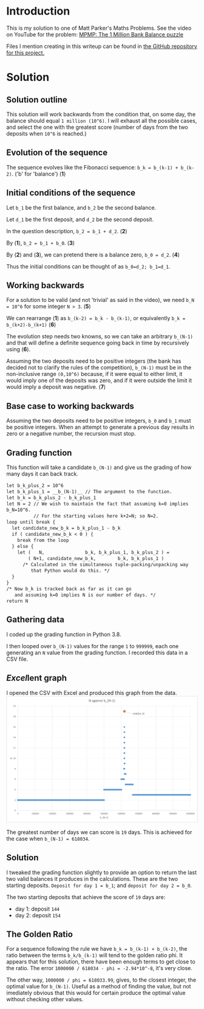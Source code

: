 # Introduction

This is my solution to one of Matt Parker's Maths Problems.
See the video on YouTube for the problem: [MPMP: The 1 Million Bank Balance puzzle](https://www.youtube.com/watch?v=ILrqPpLpwpE)

Files I mention creating in this writeup can be found in [the GitHub repository for this project.](https://github.com/JNCressey/MPMP_BankBalance)

# Solution


## Solution outline

This solution will work backwards from the condition that, on some day, the balance should equal `1 million (10^6)`. I will exhaust all the possible cases, and select the one with the greatest score (number of days from the two deposits when `10^6` is reached.)


## Evolution of the sequence

The sequence evolves like the Fibonacci sequence: `b_k = b_(k-1) + b_(k-2)`. ('b' for 'balance') (**1**)


## Initial conditions of the sequence

Let `b_1` be the first balance, and `b_2` be the second balance. 

Let `d_1` be the first deposit, and `d_2` be the second deposit.

In the question description, `b_2 = b_1 + d_2`. (**2**) 

By (**1**), `b_2 = b_1 + b_0`. (**3**)

By (**2**) and (**3**), we can pretend there is a balance zero, `b_0 = d_2`. (**4**)

Thus the initial conditions can be thought of as `b_0=d_2; b_1=d_1`.


## Working backwards

For a solution to be valid (and not 'trivial' as said in the video), we need `b_N = 10^6` for some integer `N > 3`. (**5**)

We can rearrange (**1**) as `b_(k-2) = b_k - b_(k-1)`, or equivalently `b_k = b_(k+2)-b_(k+1)` (**6**)

The evolution step needs two knowns, so we can take an arbitrary `b_(N-1)` and that will define a definite sequence going back in time by recursively using (**6**).

Assuming the two deposits need to be positive integers (the bank has decided not to clarify the rules of the competition), `b_(N-1)` must be in the non-inclusive range `(0,10^6)` because, if it were equal to either limit, it would imply one of the deposits was zero, and if it were outside the limit it would imply a deposit was negative. (**7**)


## Base case to working backwards

Assuming the two deposits need to be positive integers, `b_0` and `b_1` must be positive integers. When an attempt to generate a previous day results in zero or a negative number, the recursion must stop.


## Grading function

This function will take a candidate `b_(N-1)` and give us the grading of how many days it can back track.

```
let b_k_plus_2 = 10^6
let b_k_plus_1 = __b_(N-1)__ // The argument to the function.
let b_k = b_k_plus_2 - b_k_plus_1
let N = 2 // We wish to maintain the fact that assuming k=0 implies b_N=10^6.
          // For the starting values here k+2=N; so N=2.
loop until break {
  let candidate_new_b_k = b_k_plus_1 - b_k
  if ( candidate_new_b_k < 0 ) { 
    break from the loop 
  } else {
    let (   N,               b_k, b_k_plus_1, b_k_plus_2 ) = 
        ( N+1, candidate_new_b_k,        b_k, b_k_plus_1 ) 
      /* Calculated in the simultaneous tuple-packing/unpacking way 
         that Python would do this. */
  }
}
/* Now b_k is tracked back as far as it can go
   and assuming k=0 implies N is our number of days. */
return N
```

## Gathering data

I coded up the grading function in Python 3.8.

I then looped over `b_(N-1)` values for the range `1` to `999999`, each one generating an `N` value from the grading function. I recorded this data in a CSV file. 


## *Excel*lent graph

I opened the CSV with Excel and produced this graph from the data.
![Chart of N against b_(N-1). The domain of b_(N-1) is 1 to 999999. The maximum point (618034,19) is circled and labelled.](https://github.com/JNCressey/MPMP_BankBalance/blob/master/Chart%20of%20N%20against%20b_(N-1).png?raw=true "maximum point at (618034,19)")

The greatest number of days we can score is `19` days. This is achieved for the case when `b_(N-1) = 618034`.


## Solution

I tweaked the grading function slightly to provide an option to return the last two valid balances it produces in the calculations. These are the two starting deposits. `Deposit for day 1 = b_1`; and `deposit for day 2 = b_0`. 

The two starting deposits that achieve the score of `19` days are:

 - day 1: deposit `144`
 - day 2: deposit `154`
 
## The Golden Ratio
 
For a sequence following the rule we have `b_k = b_(k-1) + b_(k-2)`, the ratio between the terms `b_k/b_(k-1)` will tend to the golden ratio phi. It appears that for this solution, there have been enough terms to get close to the ratio. The error `1000000 / 618034 - phi = -2.94*10^-8`, it's very close.

The other way, `1000000 / phi = 618033.99`, gives, to the closest integer, the optimal value for `b_(N-1)`.  Useful as a method of finding the value, but not imediately obvious that this would for certain produce the optimal value without checking other values.
